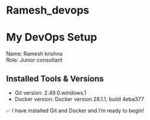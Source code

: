# Ramesh_devops
# My DevOps Setup

Name: Ramesh krishna   
Role: Junior consultant

## Installed Tools & Versions
- Git version:  2.49.0.windows.1
- Docker version: Docker version 28.1.1, build 4eba377

✅ I have installed Git and Docker and I’m ready to begin!
